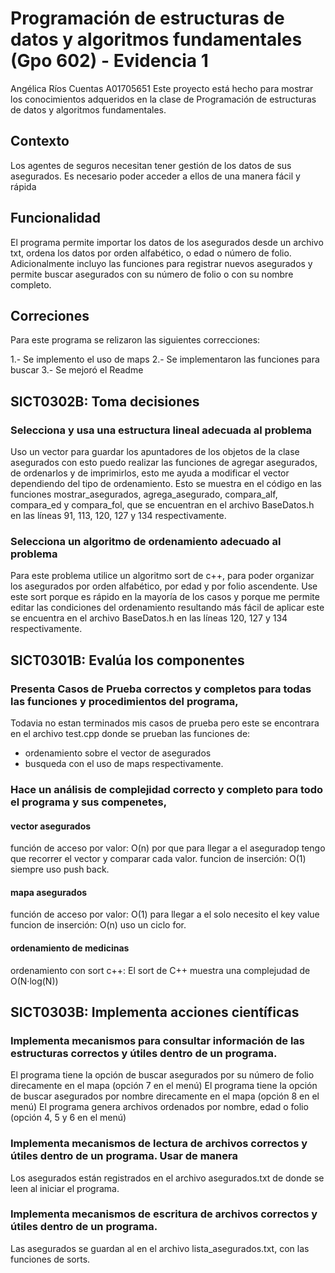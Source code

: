 # Programación de estructuras de datos y algoritmos fundamentales (Gpo 602) - Evidencia 1
Angélica Ríos Cuentas A01705651
Este proyecto está hecho para mostrar los conocimientos adqueridos en la clase de  Programación de estructuras de datos y algoritmos fundamentales. 

## Contexto

Los agentes de seguros necesitan tener gestión de los datos de sus asegurados. Es necesario poder acceder a ellos de una manera fácil y rápida 

## Funcionalidad
El programa permite importar los datos de los asegurados desde un archivo txt, ordena los datos por orden alfabético, o edad o número de folio.
Adicionalmente incluyo las funciones para registrar nuevos asegurados y permite buscar asegurados con su número de folio o con su nombre completo.

## Correciones 
Para este programa se relizaron las siguientes correcciones:

1.- Se implemento el uso de maps
2.- Se implementaron las funciones para buscar
3.- Se mejoró el Readme

## SICT0302B: Toma decisiones 

### Selecciona y usa una estructura lineal adecuada al problema

Uso un vector para guardar los apuntadores de los objetos de la clase asegurados con esto puedo realizar las funciones de agregar asegurados, de ordenarlos y de imprimirlos, esto me ayuda a modificar el vector dependiendo del tipo de ordenamiento. Esto se muestra en el código en las funciones mostrar_asegurados, agrega_asegurado, compara_alf, compara_ed y compara_fol, 
que se encuentran en el archivo BaseDatos.h en las líneas 91, 113, 120, 127 y 134 respectivamente.


### Selecciona un algoritmo de ordenamiento adecuado al problema

Para este problema utilice un algoritmo sort de c++, para poder organizar los asegurados por orden alfabético, por edad y por folio ascendente.
Use este sort porque es rápido en la mayoría de los casos y porque me permite editar las condiciones del ordenamiento resultando más fácil de aplicar este se encuentra en el archivo BaseDatos.h en las líneas 120, 127 y 134 respectivamente.


## SICT0301B: Evalúa los componentes

### Presenta Casos de Prueba correctos y completos para todas las funciones y procedimientos del programa,

Todavia no estan terminados mis casos de prueba pero este se encontrara en el archivo test.cpp donde se prueban las funciones de: 
- ordenamiento sobre el vector de asegurados
- busqueda con el uso de maps
respectivamente.

### Hace un análisis de complejidad correcto y completo para todo el programa y sus compenetes,

#### vector asegurados

función de acceso por valor: O(n) por que para llegar a el aseguradop tengo que recorrer el vector y comparar cada valor.
funcion de inserción: O(1) siempre uso push back.

#### mapa asegurados

función de acceso por valor: O(1) para llegar a el solo necesito el key value
funcion de inserción: O(n) uso un ciclo for.

#### ordenamiento de medicinas

ordenamiento con sort c++: El sort de C++ muestra una complejudad de O(N·log(N)) 

## SICT0303B: Implementa acciones científicas 

### Implementa mecanismos para consultar información de las estructuras correctos y útiles dentro de un programa.

El programa tiene la opción de buscar asegurados por su número de folio direcamente en el mapa (opción 7 en el menú)
El programa tiene la opción de buscar asegurados por nombre direcamente en el mapa (opción 8 en el menú)
El programa genera archivos ordenados por nombre, edad o folio (opción 4, 5 y 6 en el menú)


### Implementa mecanismos de lectura de archivos correctos y útiles dentro de un programa. Usar de manera

Los asegurados están registrados en el archivo asegurados.txt de donde se leen al iniciar el programa.

### Implementa mecanismos de escritura de archivos correctos y útiles dentro de un programa. 

Las asegurados se  guardan al en el archivo lista_asegurados.txt, con las funciones de sorts.
